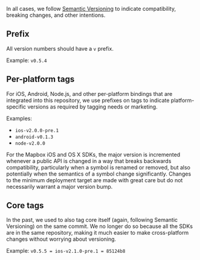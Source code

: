 In all cases, we follow [Semantic Versioning](http://semver.org) to indicate compatibility, breaking changes, and other intentions. 

## Prefix

All version numbers should have a `v` prefix. 

Example: `v0.5.4`

## Per-platform tags

For iOS, Android, Node.js, and other per-platform bindings that are integrated into this repository, we use prefixes on tags to indicate platform-specific versions as required by tagging needs or marketing. 

Examples: 

- `ios-v2.0.0-pre.1`
- `android-v0.1.3`
- `node-v2.0.0`

For the Mapbox iOS and OS X SDKs, the major version is incremented whenever a public API is changed in a way that breaks backwards compatibility, particularly when a symbol is renamed or removed, but also potentially when the semantics of a symbol change significantly. Changes to the minimum deployment target are made with great care but do not necessarily warrant a major version bump.

## Core tags

In the past, we used to also tag core itself (again, following Semantic Versioning) on the same commit. We no longer do so because all the SDKs are in the same repository, making it much easier to make cross-platform changes without worrying about versioning.

Example: `v0.5.5 = ios-v2.1.0-pre.1 = 85124b8`